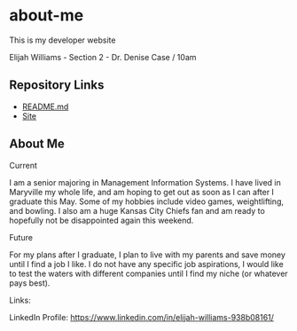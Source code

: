 # about-me

This is my developer website

Elijah Williams - Section 2 - Dr. Denise Case / 10am
## Repository Links
- [README.md](https://github.com/ekwilliams015/about-me)
- [Site](https://ekwilliams015.github.io/about-me/)


## About Me
Current

I am a senior majoring in Management Information Systems. I have lived in Maryville my whole life, and am hoping to get out as soon as I can after I graduate this May. Some of my hobbies include video games, weightlifting, and bowling. I also am a huge Kansas City Chiefs fan and am ready to hopefully not be disappointed again this weekend. 

Future

For my plans after I graduate, I plan to live with my parents and save money until I find a job I like. I do not have any specific job aspirations, I would like to test the waters with different companies until I find my niche (or whatever pays best).

Links:

LinkedIn Profile: https://www.linkedin.com/in/elijah-williams-938b08161/

